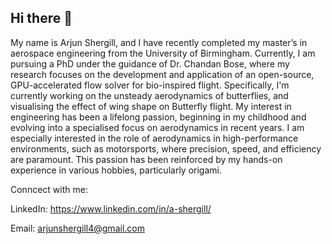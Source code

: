 ## Hi there 👋
My name is Arjun Shergill, and I have recently completed my master’s in aerospace engineering from the University of Birmingham. Currently, I am pursuing a PhD under the guidance of Dr. Chandan Bose, where my research focuses on the development and application of an open-source, GPU-accelerated flow solver for bio-inspired flight. Specifically, I'm currently working on the unsteady aerodynamics of butterflies, and visualising the effect of wing shape on Butterfly flight. My interest in engineering has been a lifelong passion, beginning in my childhood and evolving into a specialised focus on aerodynamics in recent years. I am especially interested in the role of aerodynamics in high-performance environments, such as motorsports, where precision, speed, and efficiency are paramount. This passion has been reinforced by my hands-on experience in various hobbies, particularly origami.

Conncect with me:

LinkedIn: https://www.linkedin.com/in/a-shergill/

Email: arjunshergill4@gmail.com

<!--
**Arjun-Shergill/Arjun-Shergill** is a ✨ _special_ ✨ repository because its `README.md` (this file) appears on your GitHub profile.

Here are some ideas to get you started:

- 🔭 I’m currently working on ...
- 🌱 I’m currently learning ...
- 👯 I’m looking to collaborate on ...
- 🤔 I’m looking for help with ...
- 💬 Ask me about ...
- 📫 How to reach me: ...
- 😄 Pronouns: ...
- ⚡ Fun fact: ...
-->
